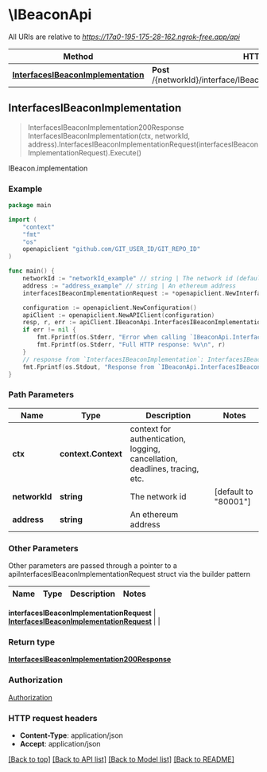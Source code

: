 # \IBeaconApi

All URIs are relative to *https://17a0-195-175-28-162.ngrok-free.app/api*

Method | HTTP request | Description
------------- | ------------- | -------------
[**InterfacesIBeaconImplementation**](IBeaconApi.md#InterfacesIBeaconImplementation) | **Post** /{networkId}/interface/IBeacon/read/{address}/implementation | IBeacon.implementation



## InterfacesIBeaconImplementation

> InterfacesIBeaconImplementation200Response InterfacesIBeaconImplementation(ctx, networkId, address).InterfacesIBeaconImplementationRequest(interfacesIBeaconImplementationRequest).Execute()

IBeacon.implementation



### Example

```go
package main

import (
    "context"
    "fmt"
    "os"
    openapiclient "github.com/GIT_USER_ID/GIT_REPO_ID"
)

func main() {
    networkId := "networkId_example" // string | The network id (default to "80001")
    address := "address_example" // string | An ethereum address
    interfacesIBeaconImplementationRequest := *openapiclient.NewInterfacesIBeaconImplementationRequest(map[string]interface{}(123)) // InterfacesIBeaconImplementationRequest | 

    configuration := openapiclient.NewConfiguration()
    apiClient := openapiclient.NewAPIClient(configuration)
    resp, r, err := apiClient.IBeaconApi.InterfacesIBeaconImplementation(context.Background(), networkId, address).InterfacesIBeaconImplementationRequest(interfacesIBeaconImplementationRequest).Execute()
    if err != nil {
        fmt.Fprintf(os.Stderr, "Error when calling `IBeaconApi.InterfacesIBeaconImplementation``: %v\n", err)
        fmt.Fprintf(os.Stderr, "Full HTTP response: %v\n", r)
    }
    // response from `InterfacesIBeaconImplementation`: InterfacesIBeaconImplementation200Response
    fmt.Fprintf(os.Stdout, "Response from `IBeaconApi.InterfacesIBeaconImplementation`: %v\n", resp)
}
```

### Path Parameters


Name | Type | Description  | Notes
------------- | ------------- | ------------- | -------------
**ctx** | **context.Context** | context for authentication, logging, cancellation, deadlines, tracing, etc.
**networkId** | **string** | The network id | [default to &quot;80001&quot;]
**address** | **string** | An ethereum address | 

### Other Parameters

Other parameters are passed through a pointer to a apiInterfacesIBeaconImplementationRequest struct via the builder pattern


Name | Type | Description  | Notes
------------- | ------------- | ------------- | -------------


 **interfacesIBeaconImplementationRequest** | [**InterfacesIBeaconImplementationRequest**](InterfacesIBeaconImplementationRequest.md) |  | 

### Return type

[**InterfacesIBeaconImplementation200Response**](InterfacesIBeaconImplementation200Response.md)

### Authorization

[Authorization](../README.md#Authorization)

### HTTP request headers

- **Content-Type**: application/json
- **Accept**: application/json

[[Back to top]](#) [[Back to API list]](../README.md#documentation-for-api-endpoints)
[[Back to Model list]](../README.md#documentation-for-models)
[[Back to README]](../README.md)

